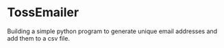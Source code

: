 # TossEmailer
Building a simple python program to generate unique email addresses and add them to a csv file.
